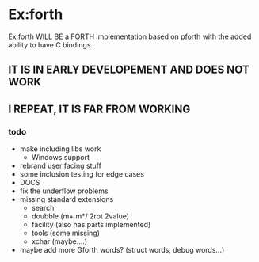# Ex:forth
Ex:forth WILL BE a FORTH implementation based on
[pforth](https://github.com/philburk/pforth)
with the added ability to have C bindings.

## IT IS IN EARLY DEVELOPEMENT AND DOES NOT WORK
## I REPEAT, IT IS FAR FROM WORKING

### todo
- make including libs work
    - Windows support
- rebrand user facing stuff
- some inclusion testing for edge cases
- DOCS
- fix the underflow problems
- missing standard extensions
    - search
    - doubble (m+ m*/ 2rot 2value)
    - facility (also has parts implemented)
    - tools (some missing)
    - xchar (maybe....)
- maybe add more Gforth words? (struct words, debug words...)
